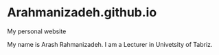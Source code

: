 # Arahmanizadeh.github.io
My personal website

My name is Arash Rahmanizadeh.
I am a Lecturer in Univetsity of Tabriz.


